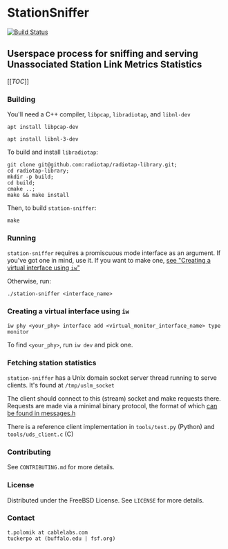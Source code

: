 # StationSniffer
[![Build Status](https://gitlab.com/prpl-foundation/prplmesh/stationSniffer/badges/master/pipeline.svg)](https://gitlab.com/prpl-foundation/prplmesh/stationSniffer/pipelines)

## Userspace process for sniffing and serving Unassociated Station Link Metrics Statistics

[[_TOC_]]
### **Building**

You'll need a C++ compiler, `libpcap`, `libradiotap`, and `libnl-dev`

```apt install libpcap-dev```

```apt install libnl-3-dev```

To build and install `libradiotap`:

```
git clone git@github.com:radiotap/radiotap-library.git;
cd radiotap-library;
mkdir -p build;
cd build;
cmake ..;
make && make install
```

Then, to build `station-sniffer`:

```make```

### **Running**

`station-sniffer` requires a promiscuous mode interface as an argument.
If you've got one in mind, use it. If you want to make one, [see "Creating a virtual interface using `iw`"](#creating-a-virtual-interface-using-iw)

Otherwise, run:

```./station-sniffer <interface_name>```


### **Creating a virtual interface using `iw`**

```iw phy <your_phy> interface add <virtual_monitor_interface_name> type monitor```

To find `<your_phy>`, run ```iw dev``` and pick one.

### **Fetching station statistics**

`station-sniffer` has a Unix domain socket server thread running to serve clients. It's found at `/tmp/uslm_socket`

The client should connect to this (stream) socket and make requests there. Requests are made via a minimal binary protocol, the format of which [can be found in messages.h](https://gitlab.com/prpl-foundation/prplmesh/stationsniffer/-/blob/master/messages.h)

There is a reference client implementation in `tools/test.py` (Python) and `tools/uds_client.c` (C)

### **Contributing**

See `CONTRIBUTING.md` for more details.

### **License**

Distributed under the FreeBSD License. See `LICENSE` for more details.

### **Contact**

```
t.polomik at cablelabs.com
tuckerpo at (buffalo.edu | fsf.org)
```
